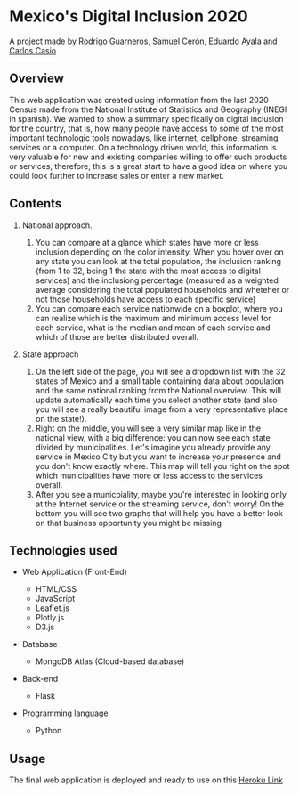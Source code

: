 # Mexico's Digital Inclusion 2020
A project made by [Rodrigo Guarneros](https://github.com/RodGuarneros), [Samuel Cerón](https://github.com/samuelceron), [Eduardo Ayala](https://github.com/ayalaeduardo95) and [Carlos Casio](https://github.com/Casio04)

## Overview
This web application was created using information from the last 2020 Census made from the National Institute of Statistics and Geography (INEGI in spanish). We wanted to show a summary specifically on digital inclusion for the country, that is, how many people have access to some of the most important technologic tools nowadays, like internet, cellphone, streaming services or a computer. On a technology driven world, this information is very valuable for new and existing companies willing to offer such products or services, therefore, this is a great start to have a good idea on where you could look further to increase sales or enter a new market.

## Contents
1. National approach. 
   1. You can compare at a glance which states have more or less inclusion depending on the color intensity. When you hover over on any state you can look at the total population, the inclusion ranking (from 1 to 32, being 1 the state with the most access to digital services) and the inclusiong percentage (measured as a weighted average considering the total populated households and wheteher or not those households have access to each specific service)
   2. You can compare each service nationwide on a boxplot, where you can realize which is the maximum and minimum access level for each service, what is the median and mean of each service and which of those are better distributed overall. 

2. State approach
   1. On the left side of the page, you will see a dropdown list with the 32 states of Mexico and a small table containing data about population and the same national ranking from the National overview. This will update automatically each time you select another state (and also you will see a really beautiful image from a very representative place on the state!).
   2. Right on the middle, you will see a very similar map like in the national view, with a big difference: you can now see each state divided by municipalities. Let's imagine you already provide any service in Mexico City but you want to increase your presence and you don't know exactly where. This map will tell you right on the spot which municipalities have more or less access to the services overall.
   3. After you see a municpiality, maybe you're interested in looking only at the Internet service or the streaming service, don't worry! On the bottom you will see two graphs that will help you have a better look on that business opportunity you might be missing

## Technologies used
* Web Application (Front-End)
  * HTML/CSS
  * JavaScript
  * Leaflet.js
  * Plotly.js
  * D3.js

* Database
  * MongoDB Atlas (Cloud-based database)

* Back-end
  * Flask

* Programming language
  * Python

## Usage
The final web application is deployed and ready to use on this [Heroku Link](https://censoinegi.herokuapp.com/index.html)
